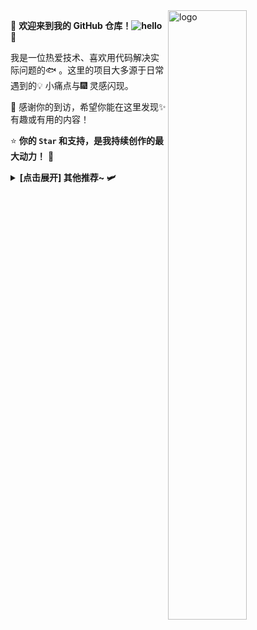 <img src="https://github-readme-stats.vercel.app/api?username=Kwonelee&show_icons=true&theme=Default&locale=cn&hide=prs&rank_icon=github" alt="logo" align="right" width="50%" />

🤖 **欢迎来到我的 GitHub 仓库！![hello](https://views.whatilearened.today/views/github/Kwonelee/deplives.svg)** 🚀

我是一位热爱技术、喜欢用代码解决实际问题的🐟️ 。这里的项目大多源于日常遇到的💡 小痛点与🎆 灵感闪现。

🎉 感谢你的到访，希望你能在这里发现✨ 有趣或有用的内容！

⭐ **你的 `Star` 和支持，是我持续创作的最大动力！** 💖

<details>
<summary><strong> [点击展开] 其他推荐~ 🛩️</strong></summary>

#### 🍭🍭🍭
> *暂无*

</details> 
